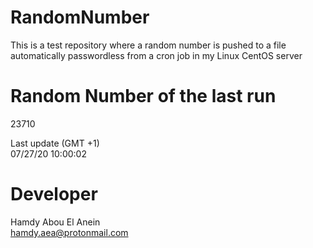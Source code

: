 # RandomNumber    
This is a test repository where a random number is pushed to a file automatically passwordless from a cron job in my Linux CentOS server    
# Random Number of the last run   
23710
      
Last update (GMT +1)    
07/27/20 10:00:02
# Developer    
Hamdy Abou El Anein   
hamdy.aea@protonmail.com
